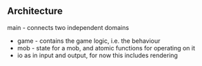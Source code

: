 

## Architecture

main - connects two independent domains
  - game - contains the game logic, i.e. the behaviour
  - mob - state for a mob, and atomic functions for operating on it
  - io as in input and output, for now this includes rendering

